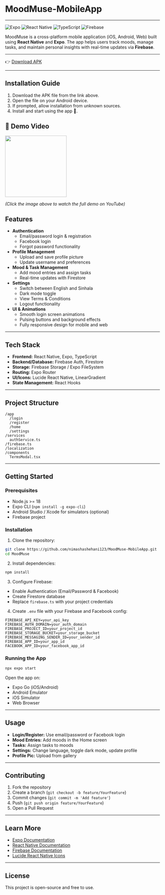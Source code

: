 # MoodMuse-MobileApp

---

![Expo](https://img.shields.io/badge/Expo-48.0.0-blue?logo=expo&logoColor=white) ![React Native](https://img.shields.io/badge/React_Native-0.72.0-blue?logo=react&logoColor=white) ![TypeScript](https://img.shields.io/badge/TypeScript-5.2-blue?logo=typescript&logoColor=white) ![Firebase](https://img.shields.io/badge/Firebase-DD5800?logo=firebase&logoColor=white)

MoodMuse is a cross-platform mobile application (iOS, Android, Web) built using **React Native** and **Expo**. The app helps users track moods, manage tasks, and maintain personal insights with real-time updates via **Firebase**.

---

👉 [Download APK](https://drive.google.com/file/d/1xz0rabA-8ERLLlhV45TxXEjwk9FW8lV7/view?usp=drive_link)

---

## Installation Guide
1. Download the APK file from the link above.
2. Open the file on your Android device.
3. If prompted, allow installation from unknown sources.
4. Install and start using the app 🚀.

## 🎥 Demo Video

<a href="https://youtu.be/ywXbIS75Nf8?si=0FFaOntjDNYbP2bz" target="_blank">
  <img src="https://i.pinimg.com/736x/cb/6b/21/cb6b217399c078c063c1a200f05d6658.jpg" width="200" />
</a>

*(Click the image above to watch the full demo on YouTube)*


## Features

- **Authentication**
  - Email/password login & registration
  - Facebook login
  - Forgot password functionality
- **Profile Management**
  - Upload and save profile picture
  - Update username and preferences
- **Mood & Task Management**
  - Add mood entries and assign tasks
  - Real-time updates with Firestore
- **Settings**
  - Switch between English and Sinhala
  - Dark mode toggle
  - View Terms & Conditions
  - Logout functionality
- **UI & Animations**
  - Smooth login screen animations
  - Pulsing buttons and background effects
  - Fully responsive design for mobile and web

---

## Tech Stack

- **Frontend:** React Native, Expo, TypeScript
- **Backend/Database:** Firebase Auth, Firestore
- **Storage:** Firebase Storage / Expo FileSystem
- **Routing:** Expo Router
- **UI/Icons:** Lucide React Native, LinearGradient
- **State Management:** React Hooks

---

## Project Structure

```
/app
  /login
  /register
  /home
  /settings
/services
  authService.ts
/firebase.ts
/localization
/components
  TermsModal.tsx
```

---

## Getting Started

### Prerequisites

- Node.js >= 18
- Expo CLI (`npm install -g expo-cli`)
- Android Studio / Xcode for simulators (optional)
- Firebase project

### Installation

1. Clone the repository:

```bash
git clone https://github.com/nimashashehani123/MoodMuse-MobileApp.git
cd MoodMuse
```

2. Install dependencies:

```bash
npm install
```

3. Configure Firebase:

- Enable Authentication (Email/Password & Facebook)
- Create Firestore database
- Replace `firebase.ts` with your project credentials

4. Create `.env` file with your Firebase and Facebook config:

```
FIREBASE_API_KEY=your_api_key
FIREBASE_AUTH_DOMAIN=your_auth_domain
FIREBASE_PROJECT_ID=your_project_id
FIREBASE_STORAGE_BUCKET=your_storage_bucket
FIREBASE_MESSAGING_SENDER_ID=your_sender_id
FIREBASE_APP_ID=your_app_id
FACEBOOK_APP_ID=your_facebook_app_id
```

### Running the App

```bash
npx expo start
```

Open the app on:
- Expo Go (iOS/Android)
- Android Emulator
- iOS Simulator
- Web Browser

---

## Usage

- **Login/Register:** Use email/password or Facebook login
- **Mood Entries:** Add moods in the Home screen
- **Tasks:** Assign tasks to moods
- **Settings:** Change language, toggle dark mode, update profile
- **Profile Pic:** Upload from gallery

---

## Contributing

1. Fork the repository
2. Create a branch (`git checkout -b feature/YourFeature`)
3. Commit changes (`git commit -m 'Add feature'`)
4. Push (`git push origin feature/YourFeature`)
5. Open a Pull Request

---

## Learn More

- [Expo Documentation](https://docs.expo.dev/)
- [React Native Documentation](https://reactnative.dev/)
- [Firebase Documentation](https://firebase.google.com/docs)
- [Lucide React Native Icons](https://lucide.dev/)

---

## License

This project is open-source and free to use.


